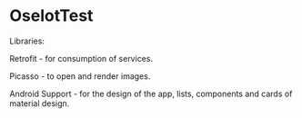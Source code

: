 # OselotTest


Libraries:


Retrofit - for consumption of services.

Picasso - to open and render images.

Android Support - for the design of the app, lists, components and cards of material design.
